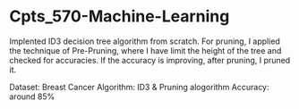 # Cpts_570-Machine-Learning

Implented ID3 decision tree algorithm from scratch.
For pruning, I applied the technique of Pre-Pruning, where I have limit the height of the tree and checked for accuracies. If the accuracy is improving, after pruning, I pruned it.

Dataset: Breast Cancer
Algorithm: ID3 & Pruning alogorithm
Accuracy: around 85%
